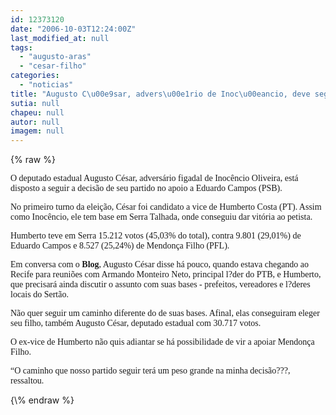 ```yaml
---
id: 12373120
date: "2006-10-03T12:24:00Z"
last_modified_at: null
tags:
  - "augusto-aras"
  - "cesar-filho"
categories:
  - "noticias"
title: "Augusto C\u00e9sar, advers\u00e1rio de Inoc\u00eancio, deve seguir o PTB"
sutia: null
chapeu: null
autor: null
imagem: null
---
```

{\% raw %}
<p><P><FONT face=Verdana>O deputado estadual Augusto César, adversário figadal de Inocêncio Oliveira, está disposto a seguir a decisão de seu partido no apoio a Eduardo Campos (PSB).</FONT></P></p>
<p><P><FONT face=Verdana>No primeiro turno da eleição, César foi candidato a vice de Humberto Costa (PT). Assim como Inocêncio, ele tem base em Serra Talhada, onde conseguiu dar vitória ao petista.</FONT></P></p>
<p><P><FONT face=Verdana>Humberto teve em Serra 15.212 votos (45,03% do total), contra 9.801 (29,01%) de Eduardo Campos e 8.527 (25,24%) de Mendonça Filho (PFL).</FONT></P></p>
<p><P><FONT face=Verdana>Em conversa com o <STRONG>Blog</STRONG>, Augusto César disse há pouco, quando estava chegando ao Recife para&nbsp;reuniões com Armando Monteiro Neto, principal l?der do PTB, e Humberto, que precisará ainda discutir o assunto com suas bases - prefeitos, vereadores e l?deres locais do Sertão.</FONT></P></p>
<p><P><FONT face=Verdana>Não quer seguir um caminho diferente do de suas bases. Afinal, elas conseguiram eleger seu filho, também Augusto César, deputado estadual com 30.717 votos.</FONT></P></p>
<p><P><FONT face=Verdana>O ex-vice de Humberto não quis adiantar se há possibilidade de vir a apoiar Mendonça Filho.</FONT></P></p>
<p><P><FONT face=Verdana>“O caminho que nosso partido seguir terá um peso grande na minha decisão???, ressaltou.</FONT></P> </p>
{\% endraw %}